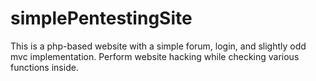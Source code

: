 # simplePentestingSite
This is a php-based website with a simple forum, login, and slightly odd mvc implementation. Perform website hacking while checking various functions inside.
